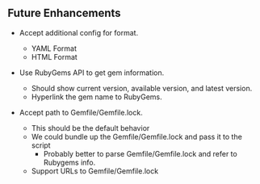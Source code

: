 ## Future Enhancements

* Accept additional config for format.
  * YAML Format
  * HTML Format

* Use RubyGems API to get gem information.
  * Should show current version, available version, and latest version.
  * Hyperlink the gem name to RubyGems.

* Accept path to Gemfile/Gemfile.lock.
  * This should be the default behavior
  * We could bundle up the Gemfile/Gemfile.lock and pass it to the script
    * Probably better to parse Gemfile/Gemfile.lock and refer to Rubygems info.
  * Support URLs to Gemfile/Gemfile.lock

